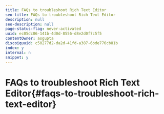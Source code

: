 ```yaml
---
title: FAQs to troubleshoot Rich Text Editor
seo-title: FAQs to troubleshoot Rich Text Editor
description: null
seo-description: null
page-status-flag: never-activated
uuid: ec05dc06-141b-4d0d-8556-d8e2d0f7c5f5
contentOwner: asgupta
discoiquuid: c50277d2-da2d-41fd-a387-6bde776cb81b
index: y
internal: n
snippet: y
---
```


# FAQs to troubleshoot Rich Text Editor{#faqs-to-troubleshoot-rich-text-editor}

